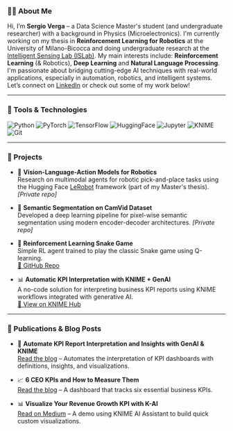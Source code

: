### 👨‍💻 About Me

Hi, I’m **Sergio Verga** – a Data Science Master's student (and undergraduate researcher) with a background in Physics (Microelectronics). I'm currently working on my thesis in **Reinforcement Learning for Robotics** at the University of Milano-Bicocca and doing undergraduate research at the [Intelligent Sensing Lab (ISLab)](https://islab.disco.unimib.it/). My main interests include: **Reinforcement Learning** (& Robotics), **Deep Learning** and **Natural Language Processing**. I'm passionate about bridging cutting-edge AI techniques with real-world applications, especially in automation, robotics, and intelligent systems. Let’s connect on [LinkedIn](https://www.linkedin.com/in/sergio-verga-5b071b2b6) or check out some of my work below!

---

### 🧰 Tools & Technologies

![Python](https://img.shields.io/badge/Python-3776AB?style=flat&logo=python&logoColor=white)
![PyTorch](https://img.shields.io/badge/PyTorch-EE4C2C?style=flat&logo=pytorch&logoColor=white)
![TensorFlow](https://img.shields.io/badge/TensorFlow-FF6F00?style=flat&logo=tensorflow&logoColor=white)
![HuggingFace](https://img.shields.io/badge/HuggingFace-FFD21F?style=flat&logo=huggingface&logoColor=black)
![Jupyter](https://img.shields.io/badge/Jupyter-F37626?style=flat&logo=jupyter&logoColor=white)
![KNIME](https://img.shields.io/badge/KNIME-FFB400?style=flat&logo=knime&logoColor=black)
![Git](https://img.shields.io/badge/Git-F05032?style=flat&logo=git&logoColor=white)

---

### 🚀 Projects

- 🦾 **Vision-Language-Action Models for Robotics**  
  Research on multimodal agents for robotic pick-and-place tasks using the Hugging Face [LeRobot](https://huggingface.co/lerobot) framework (part of my Master's thesis). *[Private repo]*

- 🎯 **Semantic Segmentation on CamVid Dataset**  
  Developed a deep learning pipeline for pixel-wise semantic segmentation using modern encoder-decoder architectures. *[Private repo]*

- 🐍 **Reinforcement Learning Snake Game**  
  Simple RL agent trained to play the classic Snake game using Q-learning.  
  [🔗 GitHub Repo](https://github.com/SergioV3005/snake-reinforcement-learning)

- 📊 **Automatic KPI Interpretation with KNIME + GenAI**  
  A no-code solution for interpreting business KPI reports using KNIME workflows integrated with generative AI.  
  [🔗 View on KNIME Hub](https://hub.knime.com/knime/spaces/AI%20Extension%20Example%20Workflows/5%20Use%20Cases/Explain%20KPI%20report%20with%20multimodal%20LLMs~_HVjLdQa2xnChoyO/current-state)

---

### 📝 Publications & Blog Posts

- 📘 **Automate KPI Report Interpretation and Insights with GenAI & KNIME**  
  [Read the blog](https://www.knime.com/blog/automate-KPI-report-interpretation-genai) – Automates the interpretation of KPI dashboards with definitions, insights, and visualizations.

- 📈 **6 CEO KPIs and How to Measure Them**  
  [Read the blog](https://www.knime.com/blog/ceo-kpis) – A dashboard that tracks six essential business KPIs.

- 📊 **Visualize Your Revenue Growth KPI with K-AI**  
  [Read on Medium](https://medium.com/low-code-for-advanced-data-science/visualize-your-revenue-growth-kpi-with-k-ai-b04e4ca1968d) – A demo using KNIME AI Assistant to build quick custom visualizations.
